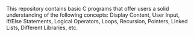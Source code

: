 This repository contains basic C programs that offer users a solid understanding of the following concepts: Display Content, User Input, If/Else Statements, Logical Operators, Loops, Recursion, Pointers, Linked Lists, Different Libraries, etc. 
